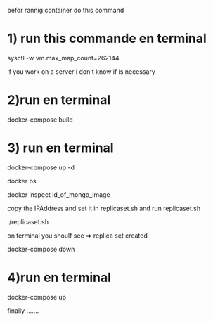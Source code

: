 befor rannig container do this command

# 1) run this commande en terminal

sysctl -w vm.max_map_count=262144

if you work on a server i don't know if is necessary

# 2)run en terminal

docker-compose build

# 3) run en terminal

docker-compose up -d

docker ps

docker inspect id_of_mongo_image

copy the IPAddress and set it in replicaset.sh and run replicaset.sh

./replicaset.sh

on terminal you shoulf see => replica set created

docker-compose down

# 4)run en terminal

docker-compose up

finally .......
